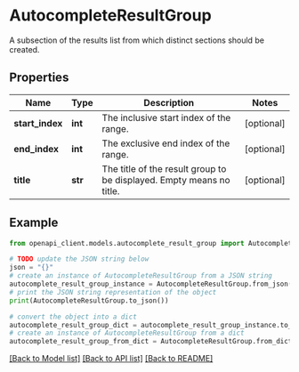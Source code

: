 # AutocompleteResultGroup

A subsection of the results list from which distinct sections should be created.

## Properties

Name | Type | Description | Notes
------------ | ------------- | ------------- | -------------
**start_index** | **int** | The inclusive start index of the range. | [optional] 
**end_index** | **int** | The exclusive end index of the range. | [optional] 
**title** | **str** | The title of the result group to be displayed. Empty means no title. | [optional] 

## Example

```python
from openapi_client.models.autocomplete_result_group import AutocompleteResultGroup

# TODO update the JSON string below
json = "{}"
# create an instance of AutocompleteResultGroup from a JSON string
autocomplete_result_group_instance = AutocompleteResultGroup.from_json(json)
# print the JSON string representation of the object
print(AutocompleteResultGroup.to_json())

# convert the object into a dict
autocomplete_result_group_dict = autocomplete_result_group_instance.to_dict()
# create an instance of AutocompleteResultGroup from a dict
autocomplete_result_group_from_dict = AutocompleteResultGroup.from_dict(autocomplete_result_group_dict)
```
[[Back to Model list]](../README.md#documentation-for-models) [[Back to API list]](../README.md#documentation-for-api-endpoints) [[Back to README]](../README.md)


